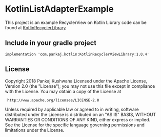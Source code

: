 # KotlinListAdapterExample
This project is an example RecyclerView on Kotlin
Library code can be found at [KotlinRecyclerLibrary](https://github.com/pankaj4288/KotlinRecyclerViewLibrary)

## Include in your gradle project
```
implementation 'com.pankaj.kotlin:KotlinRecyclerViewLibrary:1.0.4'
```

## License
Copyright 2018 Pankaj Kushwaha
Licensed under the Apache License, Version 2.0 (the "License");
you may not use this file except in compliance with the License.
You may obtain a copy of the License at

     http://www.apache.org/licenses/LICENSE-2.0

Unless required by applicable law or agreed to in writing, software
distributed under the License is distributed on an "AS IS" BASIS,
WITHOUT WARRANTIES OR CONDITIONS OF ANY KIND, either express or implied.
See the License for the specific language governing permissions and
limitations under the License.